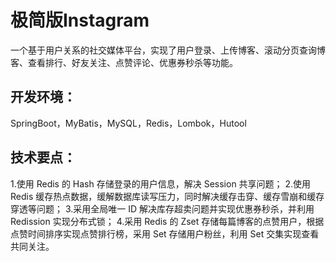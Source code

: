 # 极简版Instagram
一个基于用户关系的社交媒体平台，实现了用户登录、上传博客、滚动分页查询博客、查看排行、好友关注、点赞评论、优惠券秒杀等功能。
## 开发环境：
SpringBoot，MyBatis，MySQL，Redis，Lombok，Hutool
## 技术要点：
1.使用 Redis 的 Hash 存储登录的用户信息，解决 Session 共享问题；
2.使用 Redis 缓存热点数据，缓解数据库读写压力，同时解决缓存击穿、缓存雪崩和缓存穿透等问题；
3.采用全局唯一 ID 解决库存超卖问题并实现优惠券秒杀，并利用 Redission 实现分布式锁；
4.采用 Redis 的 Zset 存储每篇博客的点赞用户，根据点赞时间排序实现点赞排行榜，采用 Set 存储用户粉丝，利用 Set 交集实现查看共同关注。
